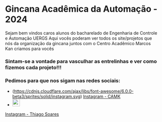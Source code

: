 <h1 text-align="center">Gincana Acadêmica da Automação - 2024</h1>
Sejam bem vindos caros alunos do bacharelado de Engenharia de Controle e Automação UERGS
Aqui vocês poderam ver todos os site/projetos que nós da organização da gincana juntos com o Centro Acadêmico Marcos Kan criamos para vocês

### Sintam-se a vontade para vasculhar as entrelinhas e ver como fizemos cada projeto!!!
### Pedimos para que nos sigam nas redes sociais:
-  (https://cdnjs.cloudflare.com/ajax/libs/font-awesome/6.0.0-beta3/sprites/solid/instagram.svg) [Instagram - CAMK](https://www.instagram.com/camkuergs/)
-  <img src="https://cdn.jsdelivr.net/npm/heroicons@1.0.6/outline/instagram.svg" alt="" style="width: 24px; height: 24px;">
 [Instagram - Thiago Soares](https://www.instagram.com/https_s_silveira/)
